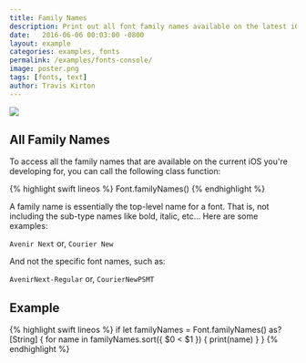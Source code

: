 ```yaml
---
title: Family Names
description: Print out all font family names available on the latest iOS.
date:   2016-06-06 00:03:00 -0800
layout: example
categories: examples, fonts
permalink: /examples/fonts-console/
image: poster.png
tags: [fonts, text]
author: Travis Kirton
---
```

![](console.png)

## All Family Names
To access all the family names that are available on the current iOS you're developing for, you can call the following class function:

{% highlight swift lineos %}
Font.familyNames()
{% endhighlight %}

A family name is essentially the top-level name for a font. That is, not including the sub-type names like bold, italic, etc... Here are some examples:

`Avenir Next` or,
`Courier New`

And not the specific font names, such as: 

`AvenirNext-Regular` or,
`CourierNewPSMT`

## Example
{% highlight swift lineos %}
if let familyNames = Font.familyNames() as? [String] {
    for name in familyNames.sort({ $0 < $1 }) {
        print(name)
    }
}
{% endhighlight %}

